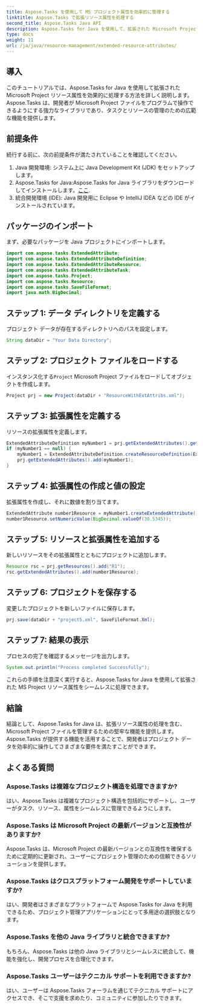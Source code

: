 ```yaml
---
title: Aspose.Tasks を使用して MS プロジェクト属性を効率的に管理する
linktitle: Aspose.Tasks で拡張リソース属性を処理する
second_title: Aspose.Tasks Java API
description: Aspose.Tasks for Java を使用して、拡張された Microsoft Project リソース属性を効率的に処理する方法を学びます。簡単な手順と包括的なガイド。
type: docs
weight: 11
url: /ja/java/resource-management/extended-resource-attributes/
---
```

## 導入
このチュートリアルでは、Aspose.Tasks for Java を使用して拡張された Microsoft Project リソース属性を効果的に処理する方法を詳しく説明します。 Aspose.Tasks は、開発者が Microsoft Project ファイルをプログラムで操作できるようにする強力なライブラリであり、タスクとリソースの管理のための広範な機能を提供します。
## 前提条件
続行する前に、次の前提条件が満たされていることを確認してください。
1. Java 開発環境: システム上に Java Development Kit (JDK) をセットアップします。
2.  Aspose.Tasks for Java:Aspose.Tasks for Java ライブラリをダウンロードしてインストールします。[ここ](https://releases.aspose.com/tasks/java/).
3. 統合開発環境 (IDE): Java 開発用に Eclipse や IntelliJ IDEA などの IDE がインストールされています。

## パッケージのインポート
まず、必要なパッケージを Java プロジェクトにインポートします。 
```java
import com.aspose.tasks.ExtendedAttribute;
import com.aspose.tasks.ExtendedAttributeDefinition;
import com.aspose.tasks.ExtendedAttributeResource;
import com.aspose.tasks.ExtendedAttributeTask;
import com.aspose.tasks.Project;
import com.aspose.tasks.Resource;
import com.aspose.tasks.SaveFileFormat;
import java.math.BigDecimal;
```
## ステップ 1: データ ディレクトリを定義する
プロジェクト データが存在するディレクトリへのパスを設定します。
```java
String dataDir = "Your Data Directory";
```
## ステップ 2: プロジェクト ファイルをロードする
インスタンス化する`Project` Microsoft Project ファイルをロードしてオブジェクトを作成します。
```java
Project prj = new Project(dataDir + "ResourceWithExtAttribs.xml");
```
## ステップ 3: 拡張属性を定義する
リソースの拡張属性を定義します。
```java
ExtendedAttributeDefinition myNumber1 = prj.getExtendedAttributes().getById((int) ExtendedAttributeTask.Number1);
if (myNumber1 == null) {
    myNumber1 = ExtendedAttributeDefinition.createResourceDefinition(ExtendedAttributeResource.Number1, "Age");
    prj.getExtendedAttributes().add(myNumber1);
}
```
## ステップ 4: 拡張属性の作成と値の設定
拡張属性を作成し、それに数値を割り当てます。
```java
ExtendedAttribute number1Resource = myNumber1.createExtendedAttribute();
number1Resource.setNumericValue(BigDecimal.valueOf(30.5345));
```
## ステップ 5: リソースと拡張属性を追加する
新しいリソースをその拡張属性とともにプロジェクトに追加します。
```java
Resource rsc = prj.getResources().add("R1");
rsc.getExtendedAttributes().add(number1Resource);
```
## ステップ 6: プロジェクトを保存する
変更したプロジェクトを新しいファイルに保存します。
```java
prj.save(dataDir + "project5.xml", SaveFileFormat.Xml);
```
## ステップ 7: 結果の表示
プロセスの完了を確認するメッセージを出力します。
```java
System.out.println("Process completed Successfully");
```
これらの手順を注意深く実行すると、Aspose.Tasks for Java を使用して拡張された MS Project リソース属性をシームレスに処理できます。

## 結論
結論として、Aspose.Tasks for Java は、拡張リソース属性の処理を含む、Microsoft Project ファイルを管理するための堅牢な機能を提供します。 Aspose.Tasks が提供する機能を活用することで、開発者はプロジェクト データを効率的に操作してさまざまな要件を満たすことができます。
## よくある質問
### Aspose.Tasks は複雑なプロジェクト構造を処理できますか?
はい、Aspose.Tasks は複雑なプロジェクト構造を包括的にサポートし、ユーザーがタスク、リソース、属性をシームレスに管理できるようにします。
### Aspose.Tasks は Microsoft Project の最新バージョンと互換性がありますか?
Aspose.Tasks は、Microsoft Project の最新バージョンとの互換性を確保するために定期的に更新され、ユーザーにプロジェクト管理のための信頼できるソリューションを提供します。
### Aspose.Tasks はクロスプラットフォーム開発をサポートしていますか?
はい、開発者はさまざまなプラットフォームで Aspose.Tasks for Java を利用できるため、プロジェクト管理アプリケーションにとって多用途の選択肢となります。
### Aspose.Tasks を他の Java ライブラリと統合できますか?
もちろん、Aspose.Tasks は他の Java ライブラリとシームレスに統合して、機能を強化し、開発プロセスを合理化できます。
### Aspose.Tasks ユーザーはテクニカル サポートを利用できますか?
はい、ユーザーは Aspose.Tasks フォーラムを通じてテクニカル サポートにアクセスでき、そこで支援を求めたり、コミュニティに参加したりできます。
